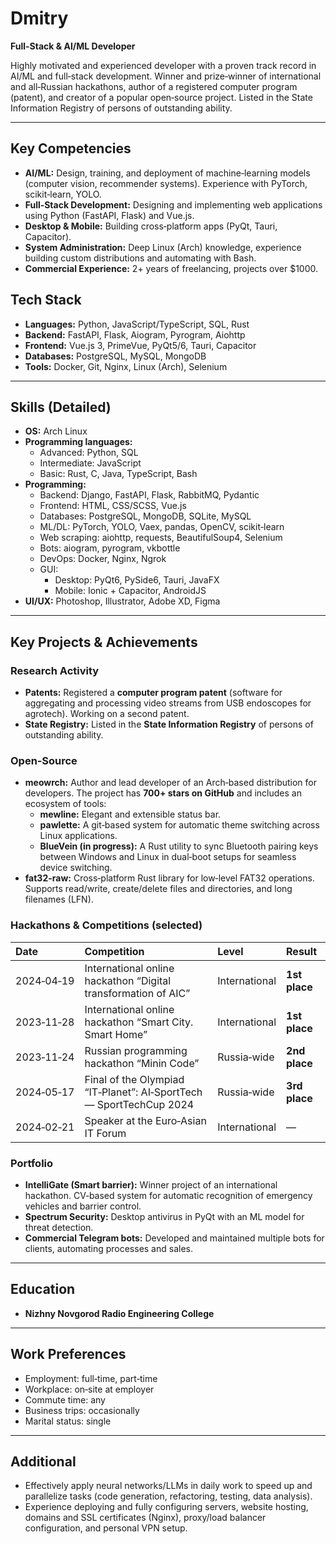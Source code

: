 # Dmitry
**Full-Stack & AI/ML Developer**

Highly motivated and experienced developer with a proven track record in AI/ML and full‑stack development. Winner and prize‑winner of international and all‑Russian hackathons, author of a registered computer program (patent), and creator of a popular open‑source project. Listed in the State Information Registry of persons of outstanding ability.

---

## Key Competencies

- **AI/ML:** Design, training, and deployment of machine‑learning models (computer vision, recommender systems). Experience with PyTorch, scikit‑learn, YOLO.
- **Full‑Stack Development:** Designing and implementing web applications using Python (FastAPI, Flask) and Vue.js.
- **Desktop & Mobile:** Building cross‑platform apps (PyQt, Tauri, Capacitor).
- **System Administration:** Deep Linux (Arch) knowledge, experience building custom distributions and automating with Bash.
- **Commercial Experience:** 2+ years of freelancing, projects over $1000.

## Tech Stack

- **Languages:** Python, JavaScript/TypeScript, SQL, Rust
- **Backend:** FastAPI, Flask, Aiogram, Pyrogram, Aiohttp
- **Frontend:** Vue.js 3, PrimeVue, PyQt5/6, Tauri, Capacitor
- **Databases:** PostgreSQL, MySQL, MongoDB
- **Tools:** Docker, Git, Nginx, Linux (Arch), Selenium

---

## Skills (Detailed)

- **OS:** Arch Linux
- **Programming languages:**
  - Advanced: Python, SQL
  - Intermediate: JavaScript
  - Basic: Rust, C, Java, TypeScript, Bash
- **Programming:**
  - Backend: Django, FastAPI, Flask, RabbitMQ, Pydantic
  - Frontend: HTML, CSS/SCSS, Vue.js
  - Databases: PostgreSQL, MongoDB, SQLite, MySQL
  - ML/DL: PyTorch, YOLO, Vaex, pandas, OpenCV, scikit‑learn
  - Web scraping: aiohttp, requests, BeautifulSoup4, Selenium
  - Bots: aiogram, pyrogram, vkbottle
  - DevOps: Docker, Nginx, Ngrok
  - GUI:
    - Desktop: PyQt6, PySide6, Tauri, JavaFX
    - Mobile: Ionic + Capacitor, AndroidJS
- **UI/UX:** Photoshop, Illustrator, Adobe XD, Figma

---

## Key Projects & Achievements

### Research Activity

- **Patents:** Registered a **computer program patent** (software for aggregating and processing video streams from USB endoscopes for agrotech). Working on a second patent.
- **State Registry:** Listed in the **State Information Registry** of persons of outstanding ability.

### Open‑Source

- **meowrch:** Author and lead developer of an Arch‑based distribution for developers. The project has **700+ stars on GitHub** and includes an ecosystem of tools:
    - **mewline:** Elegant and extensible status bar.
    - **pawlette:** A git‑based system for automatic theme switching across Linux applications.
    - **BlueVein (in progress):** A Rust utility to sync Bluetooth pairing keys between Windows and Linux in dual‑boot setups for seamless device switching.
- **fat32-raw:** Cross‑platform Rust library for low‑level FAT32 operations. Supports read/write, create/delete files and directories, and long filenames (LFN).

### Hackathons & Competitions (selected)

| Date       | Competition                                                  | Level           | Result     |
| :--------- | :----------------------------------------------------------- | :-------------- | :--------- |
| 2024‑04‑19 | International online hackathon “Digital transformation of AIC” | International   | **1st place** |
| 2023‑11‑28 | International online hackathon “Smart City. Smart Home”        | International   | **1st place** |
| 2023‑11‑24 | Russian programming hackathon “Minin Code”                      | Russia‑wide     | **2nd place** |
| 2024‑05‑17 | Final of the Olympiad “IT‑Planet”: AI‑SportTech — SportTechCup 2024 | Russia‑wide | **3rd place** |
| 2024‑02‑21 | Speaker at the Euro‑Asian IT Forum                            | International   | —          |

### Portfolio

- **IntelliGate (Smart barrier):** Winner project of an international hackathon. CV‑based system for automatic recognition of emergency vehicles and barrier control.
- **Spectrum Security:** Desktop antivirus in PyQt with an ML model for threat detection.
- **Commercial Telegram bots:** Developed and maintained multiple bots for clients, automating processes and sales.

---

## Education

- **Nizhny Novgorod Radio Engineering College**

---

## Work Preferences

- Employment: full‑time, part‑time
- Workplace: on‑site at employer
- Commute time: any
- Business trips: occasionally
- Marital status: single

---

## Additional

- Effectively apply neural networks/LLMs in daily work to speed up and parallelize tasks (code generation, refactoring, testing, data analysis).
- Experience deploying and fully configuring servers, website hosting, domains and SSL certificates (Nginx), proxy/load balancer configuration, and personal VPN setup.

